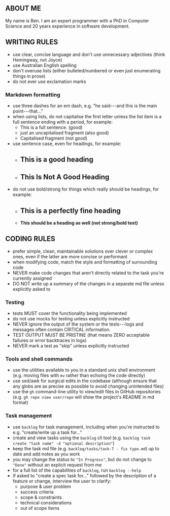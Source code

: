 ## ABOUT ME

My name is Ben. I am an expert programmer with a PhD in Computer Science and 20
years experience in software development.

## WRITING RULES

- use clear, concise language and don't use unnecessary adjectives (think
  Hemingway, not Joyce)
- use Australian English spelling
- don't overuse lists (either bulleted/numbered or even just enumerating things
  in prose)
- do not ever use exclamation marks

### Markdown formatting

- use three dashes for an em dash, e.g. "he said---and this is the main
  point---that..."
- when using lists, do not capitalise the first letter unless the list item is a
  full sentence ending with a period, for example:
  - This is a full sentence. (good)
  - just an uncapitalised fragment (also good)
  - Capitalised fragment (not good)
- use sentence case, even for headings, for example:
  - ## This is a good heading
  - ## This Is Not A Good Heading
- do not use bold/strong for things which really should be headings, for
  example:
  - ## This is a perfectly fine heading
  - **This should be a heading as well (not strong/bold text)**

## CODING RULES

- prefer simple, clean, maintainable solutions over clever or complex ones, even
  if the latter are more concise or performant
- when modifying code, match the style and formatting of surrounding code
- NEVER make code changes that aren't directly related to the task you're
  currently assigned
- DO NOT write up a summary of the changes in a separate md file unless
  explicitly asked to

### Testing

- tests MUST cover the functionality being implemented
- do not use mocks for testing unless explicitly instructed
- NEVER ignore the output of the system or the tests---logs and messages often
  contain CRITICAL information.
- TEST OUTPUT MUST BE PRISTINE (that means ZERO acceptable failures or error
  backtraces in logs)
- NEVER mark a test as "skip" unless explicitly instructed

### Tools and shell commands

- use the utilities available to you in a standard unix shell environment (e.g.
  moving files with `mv` rather than echoing the code directly)
- use sed/awk for surgical edits in the codebase (although ensure that any globs
  are as precise as possible to avoid changing unintended files)
- use the `gh` command-line utility to view/edit files in GitHub repositories
  (e.g. `gh repo view user/repo` will show the project's README in md format)

### Task management

- use `backlog` for task management, including when you're instructed to e.g.
  "create/write up a task for..."
- create and view tasks using the `backlog` cli tool (e.g.
  `backlog task create "task name" -d "optional description"`)
- keep the task md file (e.g. `backlog/tasks/task-7 - fix typo.md`) up to date
  and add notes as you work
- you may change the status to `"In Progress"`, but do not change to `"Done"`
  without an explicit request from me
- for a full list of the capabilities of `backlog`, run `backlog --help`
- if asked to "create a spec task for..." followed by the description of a
  feature or change, interview the user to clarify:
  - purpose & user problem
  - success criteria
  - scope & constraints
  - technical considerations
  - out of scope items
